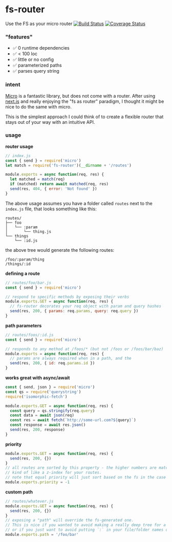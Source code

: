 # fs-router
Use the FS as your micro router
[![Build Status](https://travis-ci.org/jesseditson/fs-router.svg?branch=master)](https://travis-ci.org/jesseditson/fs-router)
[![Coverage Status](https://coveralls.io/repos/github/jesseditson/fs-router/badge.svg?branch=master)](https://coveralls.io/github/jesseditson/fs-router?branch=master)

### "features"

- ✅ 0 runtime dependencies
- ✅ < 100 loc
- ✅ little or no config
- ✅ parameterized paths
- ✅ parses query string

### intent

[Micro](https://github.com/zeit/micro) is a fantastic library, but does not come with a router.
After using [next.js](https://github.com/zeit/next.js) and really enjoying the "fs as router" paradigm, I thought it might be nice to do the same with micro.

This is the simplest approach I could think of to create a flexible router that stays out of your way with an intuitive API.

### usage

**router usage**
```javascript
// index.js
const { send } = require('micro')
let match = require('fs-router')(__dirname + '/routes')

module.exports = async function(req, res) {
  let matched = match(req)
  if (matched) return await matched(req, res)
  send(res, 404, { error: 'Not found' })
}
```

The above usage assumes you have a folder called `routes` next to the `index.js` file, that looks something like this:
```
routes/
├── foo
│   └── :param
│       └── thing.js
└── things
    └── :id.js
```

the above tree would generate the following routes:
```
/foo/:param/thing
/things/:id
```

**defining a route**
```javascript
// routes/foo/bar.js
const { send } = require('micro')

// respond to specific methods by exposing their verbs
module.exports.GET = async function(req, res) {
  // fs-router decorates your req object with param and query hashes
  send(res, 200, { params: req.params, query: req.query })
}
```

**path parameters**
```javascript
// routes/foos/:id.js
const { send } = require('micro')

// responds to any method at /foos/* (but not /foos or /foos/bar/baz)
module.exports = async function(req, res) {
  // params are always required when in a path, and the
  send(res, 200, { id: req.params.id })
}
```

**works great with async/await**
```javascript
const { send, json } = require('micro')
const qs = require('querystring')
require('isomorphic-fetch')

module.exports.GET = async function(req, res) {
  const query = qs.stringify(req.query)
  const data = await json(req)
  const res = await fetch(`http://some-url.com?${query}`)
  const response = await res.json()
  send(res, 200, response)
}
```

**priority**
```javascript
module.exports.GET = async function(req, res) {
  send(res, 200, {})
}
// all routes are sorted by this property - the higher numbers are matched first.
// kind of like a z-index for your routes.
// note that equal priority will just sort based on the fs in the case of a collision, which is not guaranteed order on OSX/Linux
module.exports.priority = -1
```

**custom path**
```javascript
// routes/whatever.js
module.exports.GET = async function(req, res) {
  send(res, 200, {})
}
// exposing a "path" will override the fs-generated one.
// This is nice if you wanted to avoid making a really deep tree for a one-off path (like for oauth callbacks)
// or if you just want to avoid putting `:` in your file/folder names or something
module.exports.path = '/foo/bar'
```
